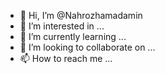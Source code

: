 - 👋 Hi, I’m @Nahrozhamadamin
- 👀 I’m interested in ...
- 🌱 I’m currently learning ...
- 💞️ I’m looking to collaborate on ...
- 📫 How to reach me ...

<!---
Nahrozhamadamin/Nahrozhamadamin is a ✨ special ✨ repository because its `README.md` (this file) appears on your GitHub profile.
You can click the Preview link to take a look at your changes.
--->

